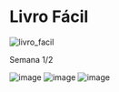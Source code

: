 # Livro Fácil


![livro_facil](https://github.com/igorvicente0712/livro_facil/assets/79584321/3eac60a8-9b7e-4638-8252-dc6ff331c327)


Semana 1/2

![image](https://github.com/igorvicente0712/livro_facil/assets/79584321/e0aee534-93f1-48bf-a19a-3077786d51f0)
![image](https://github.com/igorvicente0712/livro_facil/assets/160950966/0d43c86a-59eb-47a0-bca6-bae82ea87c1f)
![image](https://github.com/igorvicente0712/livro_facil/assets/160950966/200d39ec-2ea2-4a6d-bbc8-0d827acd437d)

